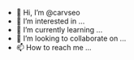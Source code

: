 - 👋 Hi, I’m @carvseo
- 👀 I’m interested in ...
- 🌱 I’m currently learning ...
- 💞️ I’m looking to collaborate on ...
- 📫 How to reach me ...

<!---
carvseo/carvseo is a ✨ special ✨ repository because its `README.md` (this file) appears on your GitHub profile.
You can click the Preview link to take a look at your changes.
--->
